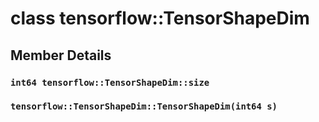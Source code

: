 # class tensorflow::TensorShapeDim

## Member Details

### `int64 tensorflow::TensorShapeDim::size` <a id="int64_tensorflow_TensorShapeDim_size"></a>

### `tensorflow::TensorShapeDim::TensorShapeDim(int64 s)` <a id="tensorflow_TensorShapeDim_TensorShapeDim"></a>

